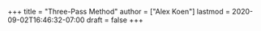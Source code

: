 +++
title = "Three-Pass Method"
author = ["Alex Koen"]
lastmod = 2020-09-02T16:46:32-07:00
draft = false
+++
